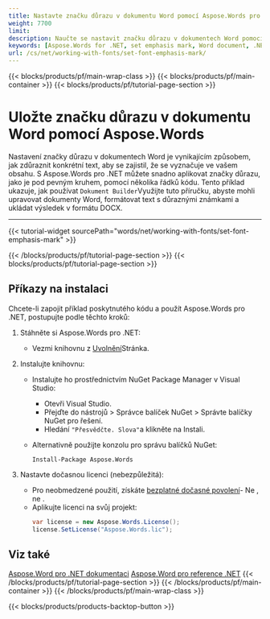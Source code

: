 ```yaml
---
title: Nastavte značku důrazu v dokumentu Word pomocí Aspose.Words pro .NET 
weight: 7700
limit: 
description: Naučte se nastavit značku důrazu v dokumentech Word pomocí Aspose.Words pro .NET. Tento krok za krokem průvodce obsahuje instrukce instalace a příkladový kód.
keywords: [Aspose.Words for .NET, set emphasis mark, Word document, .NET library, document formatting, Word automation, C# examples]
url: /cs/net/working-with-fonts/set-font-emphasis-mark/
---
```

{{< blocks/products/pf/main-wrap-class >}}
{{< blocks/products/pf/main-container >}}
{{< blocks/products/pf/tutorial-page-section >}}

# Uložte značku důrazu v dokumentu Word pomocí Aspose.Words

Nastavení značky důrazu v dokumentech Word je vynikajícím způsobem, jak zdůraznit konkrétní text, aby se zajistil, že se vyznačuje ve vašem obsahu. S Aspose.Words pro .NET můžete snadno aplikovat značky důrazu, jako je pod pevným kruhem, pomocí několika řádků kódu. Tento příklad ukazuje, jak používat `Dokument Builder`Využijte tuto příručku, abyste mohli upravovat dokumenty Word, formátovat text s důraznými známkami a ukládat výsledek v formátu DOCX.

---
{{< tutorial-widget sourcePath="words/net/working-with-fonts/set-font-emphasis-mark" >}}

{{< /blocks/products/pf/tutorial-page-section >}}
{{< blocks/products/pf/tutorial-page-section >}}
## Příkazy na instalaci  
Chcete-li zapojit příklad poskytnutého kódu a použít Aspose.Words pro .NET, postupujte podle těchto kroků:  

1. Stáhněte si Aspose.Words pro .NET:  
   * Vezmi knihovnu z [Uvolnění](https://releases.aspose.com/words/net/)Stránka.  

2. Instalujte knihovnu:  
   * Instalujte ho prostřednictvím NuGet Package Manager v Visual Studio:  
     * Otevři Visual Studio.  
     * Přejďte do nástrojů > Správce balíček NuGet > Správte balíčky NuGet pro řešení.  
     * Hledání `"Přesvědčte. Slova"`a klikněte na Instali.  

   * Alternativně použijte konzolu pro správu balíčků NuGet:  
     ```shell
     Install-Package Aspose.Words
     ```  

3. Nastavte dočasnou licenci (nebezpůležitá):  
   * Pro neobmedzené použití, získáte [bezplatné dočasné povolení](https://purchase.aspose.com/temporary-license/)\- Ne , ne .  
   * Aplikujte licenci na svůj projekt:  
     ```csharp
     var license = new Aspose.Words.License();
     license.SetLicense("Aspose.Words.lic");
     ```  
   
## Viz také
[Aspose.Word pro .NET dokumentaci](https://docs.aspose.com/words/net/)
[Aspose.Word pro reference .NET](https://reference.aspose.com/words/net/)
{{< /blocks/products/pf/tutorial-page-section >}}
{{< /blocks/products/pf/main-container >}}
{{< /blocks/products/pf/main-wrap-class >}}

{{< blocks/products/products-backtop-button >}}